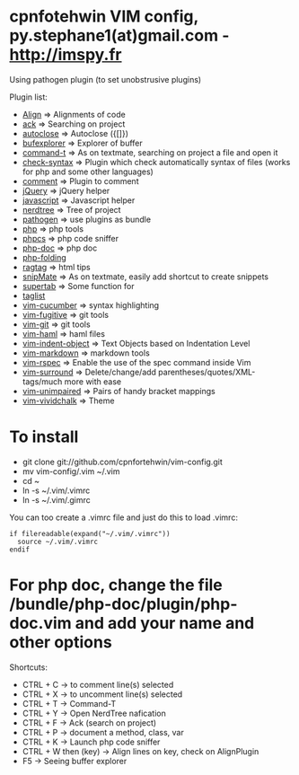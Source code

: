 cpnfotehwin VIM config, py.stephane1(at)gmail.com - http://imspy.fr
==================================================================

Using pathogen plugin (to set unobstrusive plugins)

Plugin list:

- [Align][align]                         => Alignments of code
- [ack][ack]                             => Searching on project
- [autoclose][autoclose]                 => Autoclose ({[]})
- [bufexplorer][bufexplorer]             => Explorer of buffer
- [command-t][command-t]                 => As on textmate, searching on project a file and open it
- [check-syntax][check-syntax]           => Plugin which check automatically syntax of files (works for php and some other languages)
- [comment][comment]                     => Plugin to comment
- [jQuery][jQuery]                       => jQuery helper
- [javascript][javascript]               => Javascript helper
- [nerdtree][nerdtree]                   => Tree of project
- [pathogen][pathogen]                   => use plugins as bundle
- [php][php]                             => php tools
- [phpcs][phpcs]                         => php code sniffer
- [php-doc][php-doc]                     => php doc
- [php-folding][php-folding]
- [ragtag][ragtag]                       => html tips
- [snipMate][snipMate]                   => As on textmate, easily add shortcut to create snippets
- [supertab][supertab]                   => Some function for <tab>
- [taglist][taglist]
- [vim-cucumber][vim-cucumber]           => syntax highlighting
- [vim-fugitive][vim-fugitive]           => git tools
- [vim-git][vim-git]                     => git tools
- [vim-haml][vim-haml]                   => haml files
- [vim-indent-object][vim-indent-object] => Text Objects based on Indentation Level
- [vim-markdown][vim-markdown]           => markdown tools
- [vim-rspec][vim-rspec]                 => Enable the use of the spec command inside Vim
- [vim-surround][vim-surround]           => Delete/change/add parentheses/quotes/XML-tags/much more with ease
- [vim-unimpaired][vim-unimpaired]       => Pairs of handy bracket mappings
- [vim-vividchalk][vim-vividchalk]       => Theme


# To install

- git clone git://github.com/cpnfortehwin/vim-config.git
- mv vim-config/.vim ~/.vim
- cd ~
- ln -s ~/.vim/.vimrc
- ln -s ~/.vim/.gimrc

You can too create a .vimrc file and just do this to load .vimrc:

    if filereadable(expand("~/.vim/.vimrc"))
      source ~/.vim/.vimrc
    endif


# For php doc, change the file /bundle/php-doc/plugin/php-doc.vim and add your name and other options

Shortcuts:

- CTRL + C            -> to comment line(s) selected
- CTRL + X            -> to uncomment line(s) selected
- CTRL + T            -> Command-T
- CTRL + Y            -> Open NerdTree nafication
- CTRL + F            -> Ack (search on project)
- CTRL + P            -> document a method, class, var
- CTRL + K            -> Launch php code sniffer
- CTRL + W then (key) -> Align lines on key, check on AlignPlugin
- F5                  -> Seeing buffer explorer

[pathogen]: http://www.vim.org/scripts/script.php?script_id=2332
[align]: http://www.vim.org/scripts/script.php?script_id=294
[ack]: http://www.vim.org/scripts/script.php?script_id=2572
[autoclose]: http://www.vim.org/scripts/script.php?script_id=2009
[bufexplorer]: http://www.vim.org/scripts/script.php?script_id=42
[command-t]: http://www.vim.org/scripts/script.php?script_id=3025
[check-syntax]: http://www.vim.org/scripts/script.php?script_id=1431
[comment]: http://www.vim.org/scripts/script.php?script_id=1528
[jQuery]: http://www.vim.org/scripts/script.php?script_id=2416
[javascript]: http://www.vim.org/scripts/script.php?script_id=2083
[nerdtree]: http://www.vim.org/scripts/script.php?script_id=1658
[php]: http://www.vim.org/scripts/script.php?script_id=1571
[phpcs]: http://www.koch.ro/blog/index.php?/archives/63-VIM-an-a-PHP-IDE.html
[php-doc]: http://www.vim.org/scripts/script.php?script_id=1355
[php-folding]: http://www.vim.org/scripts/script.php?script_id=1623
[ragtag]: http://www.vim.org/scripts/script.php?script_id=1896
[snipMate]: http://www.vim.org/scripts/script.php?script_id=2540
[supertab]: http://www.vim.org/scripts/script.php?script_id=1643
[taglist]: http://www.vim.org/scripts/script.php?script_id=273
[vim-cucumber]: https://github.com/tpope/vim-cucumber
[vim-fugitive]: http://www.vim.org/scripts/script.php?script_id=2975
[vim-git]: http://www.vim.org/scripts/script.php?script_id=1654
[vim-haml]: http://www.vim.org/scripts/script.php?script_id=1773
[vim-indent-object]: http://www.vim.org/scripts/script.php?script_id=3037
[vim-markdown]: http://www.vim.org/scripts/script.php?script_id=2882
[vim-rspec]: http://www.vim.org/scripts/script.php?script_id=2567
[vim-surround]: http://www.vim.org/scripts/script.php?script_id=1697
[vim-unimpaired]: http://www.vim.org/scripts/script.php?script_id=1590
[vim-vividchalk]: http://www.vim.org/scripts/script.php?script_id=1891

